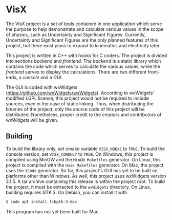 # VisX
The VisX project is a set of tools contained in one application which serve the purpose to help demonstrate and calculate
various values in the scope of physics, such as Uncertainty and Significant Figures. Currently, Uncertainty and Significant Figures
are the only planned features of this project, but there exist plans to expand to kinematics and electricity later.

This project is written in C++ with hooks for C coders. The project is divided into sections *backend* and *frontend*. The *backend* is a static library
which contains the code which serves to calculate the various values, while the *frontend* serves to display the calculations.
There are two different front-ends, a *console* and a *GUI*.

The GUI is coded with wxWidgets (https://github.com/wxWidgets/wxWidgets).
According to wxWidgets' modified LGPL license, this project would not be required to include sources, even in the case of static linking.
Thus, when distributing the binaries of the project, only the source code of this project will be distributed. Nonetheless, proper credit
to the creators and contributors of *wxWidgets* will be given.

## Building
To build the library only, set cmake variable `VISX_NOEXE` to `TRUE`. To build the console version, set `VISX_CONONLY` to `TRUE`.
On Windows, this project is compiled using MinGW and the `MinGW Makefiles` generator. On Linux, this project is compiled with the
`Unix Makefiles` generator. On Mac, the project uses the `XCode` generator. So far,
this project's GUI has yet to be built on platforms other than Windows. As well, this project uses wxWidgets version 3.1.5. A tar
archive containing this release is within the project root. To build the project, it must be extracted to the `wxWidgets` directory.
On Linux, building requires GTK 3. On Debian, you can install it with
```sh
$ sudo apt install libgtk-3-dev
```
This program has not yet been built for Mac.

